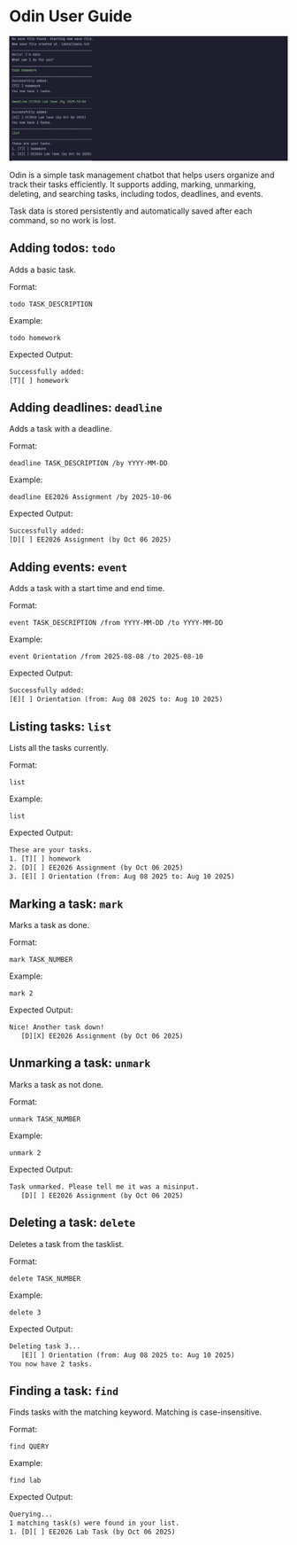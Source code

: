 # Odin User Guide

![Screenshot](./Odin_Preview.png)

Odin is a simple task management chatbot that helps users organize and
track their tasks efficiently. It supports adding, marking, unmarking,
deleting, and searching tasks, including todos, deadlines, and events.

Task data is stored persistently and automatically saved after each command, so no work is lost.

## Adding todos: `todo`

Adds a basic task.

Format:

```
todo TASK_DESCRIPTION
```

Example:

```
todo homework
```

Expected Output:

```
Successfully added:
[T][ ] homework
```

## Adding deadlines: `deadline`

Adds a task with a deadline.

Format:

```
deadline TASK_DESCRIPTION /by YYYY-MM-DD
```

Example:

```
deadline EE2026 Assignment /by 2025-10-06
```

Expected Output:

```
Successfully added:
[D][ ] EE2026 Assignment (by Oct 06 2025)
```

## Adding events: `event`

Adds a task with a start time and end time.

Format:

```
event TASK_DESCRIPTION /from YYYY-MM-DD /to YYYY-MM-DD
```

Example:

```
event Orientation /from 2025-08-08 /to 2025-08-10
```

Expected Output:

```
Successfully added:
[E][ ] Orientation (from: Aug 08 2025 to: Aug 10 2025)
```

## Listing tasks: `list`

Lists all the tasks currently.

Format:

```
list
```

Example:

```
list
```

Expected Output:

```
These are your tasks.
1. [T][ ] homework
2. [D][ ] EE2026 Assignment (by Oct 06 2025)
3. [E][ ] Orientation (from: Aug 08 2025 to: Aug 10 2025)
```

## Marking a task: `mark`

Marks a task as done.

Format:

```
mark TASK_NUMBER
```

Example:

```
mark 2
```

Expected Output:

```
Nice! Another task down!
   [D][X] EE2026 Assignment (by Oct 06 2025)
```

## Unmarking a task: `unmark`

Marks a task as not done.

Format:

```
unmark TASK_NUMBER
```

Example:

```
unmark 2
```

Expected Output:

```
Task unmarked. Please tell me it was a misinput.
   [D][ ] EE2026 Assignment (by Oct 06 2025)
```

## Deleting a task: `delete`

Deletes a task from the tasklist.

Format:

```
delete TASK_NUMBER
```

Example:

```
delete 3
```

Expected Output:

```
Deleting task 3...
   [E][ ] Orientation (from: Aug 08 2025 to: Aug 10 2025)
You now have 2 tasks.
```

## Finding a task: `find`

Finds tasks with the matching keyword. Matching is case-insensitive.

Format:

```
find QUERY
```

Example:

```
find lab
```

Expected Output:

```
Querying...
1 matching task(s) were found in your list.
1. [D][ ] EE2026 Lab Task (by Oct 06 2025)
```